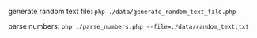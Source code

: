 
generate random text file: 
`php ./data/generate_random_text_file.php`
  
parse numbers: 
`php ./parse_numbers.php --file=./data/random_text.txt`
